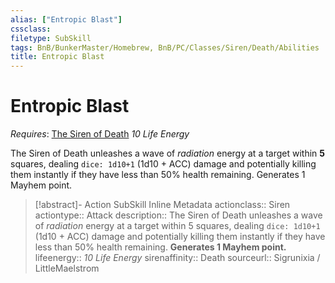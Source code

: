 ```yaml
---
alias: ["Entropic Blast"]
cssclass: 
filetype: SubSkill
tags: BnB/BunkerMaster/Homebrew, BnB/PC/Classes/Siren/Death/Abilities
title: Entropic Blast
---
```


# Entropic Blast
*Requires*: [The Siren of Death](../The-Siren-of-Death.md)
*10 Life Energy*

The Siren of Death unleashes a wave of *radiation* energy at a target within **5** squares, dealing `dice: 1d10+1` (1d10 + ACC) damage and potentially killing them instantly if they have less than 50% health remaining. Generates 1 Mayhem point.

>[!abstract]- Action SubSkill Inline Metadata
> actionclass:: Siren
> actiontype:: Attack
> description:: The Siren of Death unleashes a wave of *radiation* energy at a target within 5 squares, dealing `dice: 1d10+1` (1d10 + ACC) damage and potentially killing them instantly if they have less than 50% health remaining. **Generates 1 Mayhem point.**
> lifeenergy:: *10 Life Energy*
> sirenaffinity:: Death
> sourceurl:: Sigrunixia / LittleMaelstrom
